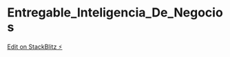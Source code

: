 # Entregable_Inteligencia_De_Negocios

[Edit on StackBlitz ⚡️](https://stackblitz.com/edit/react-ccceyq)